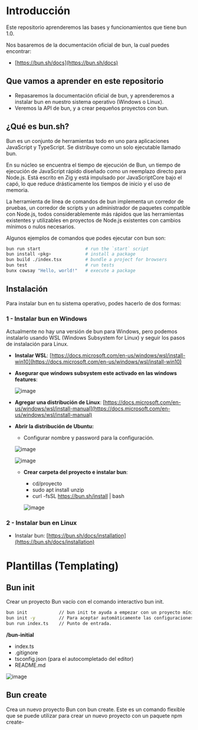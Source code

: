 # Introducción

Este repositorio aprenderemos las bases y funcionamientos que tiene bun 1.0.

Nos basaremos de la documentación oficial de bun, la cual puedes encontrar:

- [https://bun.sh/docs](https://bun.sh/docs)

## Que vamos a aprender en este repositorio

- Repasaremos la documentación oficial de bun, y aprenderemos a instalar bun en nuestro sistema operativo (Windows o Linux).
- Veremos la API de bun, y a crear pequeños proyectos con bun.

## ¿Qué es bun.sh?

Bun es un conjunto de herramientas todo en uno para aplicaciones JavaScript y TypeScript. Se distribuye como un solo ejecutable llamado bun.

En su núcleo se encuentra el tiempo de ejecución de Bun, un tiempo de ejecución de JavaScript rápido diseñado como un reemplazo directo para Node.js. Está escrito en Zig y está impulsado por JavaScriptCore bajo el capó, lo que reduce drásticamente los tiempos de inicio y el uso de memoria.

La herramienta de línea de comandos de bun implementa un corredor de pruebas, un corredor de scripts y un administrador de paquetes compatible con Node.js, todos considerablemente más rápidos que las herramientas existentes y utilizables en proyectos de Node.js existentes con cambios mínimos o nulos necesarios.

Algunos ejemplos de comandos que podes ejecutar con bun son:

```bash
bun run start                 # run the `start` script
bun install <pkg>​             # install a package
bun build ./index.tsx         # bundle a project for browsers
bun test                      # run tests
bunx cowsay "Hello, world!"   # execute a package
```

## Instalación

Para instalar bun en tu sistema operativo, podes hacerlo de dos formas:

### 1 - Instalar bun en Windows

  Actualmente no hay una versión de bun para Windows, pero podemos instalarlo usando WSL (Windows Subsystem for Linux) y seguir los pasos de instalación para Linux.
<!-- @import "[TOC]" {cmd="toc" depthFrom=1 depthTo=6 orderedList=false} -->

- **Instalar WSL**: [https://docs.microsoft.com/en-us/windows/wsl/install-win10](https://docs.microsoft.com/en-us/windows/wsl/install-win10)
- **Asegurar que windows subsystem este activado en las windows features**:

  ![image](https://github.com/facundocolavini/bun/assets/54385792/539e0276-43a1-4ede-9160-3be9d80f1b57)


- **Agregar una distribución de Linux**: [https://docs.microsoft.com/en-us/windows/wsl/install-manual](https://docs.microsoft.com/en-us/windows/wsl/install-manual)

- **Abrir la distribución de Ubuntu:**
  - Configurar nombre y password  para la configuración.
  
  ![image](https://github.com/facundocolavini/bun/assets/54385792/e62383bb-4f6a-4def-b8b4-1c908b327b43)

  ![image](https://github.com/facundocolavini/bun/assets/54385792/83d247af-cc5b-4f58-9e94-ad59184d0460)


  - **Crear carpeta del proyecto e instalar bun**:
    - cd/proyecto
    - sudo apt install unzip
    - curl -fsSL <https://bun.sh/install> | bash
  
    ![image](https://github.com/facundocolavini/bun/assets/54385792/a0601c0b-343d-4fb0-a42c-aeada11346ed)


### 2 - Instalar bun en Linux

- Instalar bun: [https://bun.sh/docs/installation](https://bun.sh/docs/installation)


# Plantillas (Templating)

  ## Bun init 

  Crear un proyecto Bun vacío con el comando interactivo bun init.

  ```bash
  bun init            // bun init te ayuda a empezar con un proyecto mínimo.
  bun init -y         // Para aceptar automáticamente las configuraciones predeterminadas. 
  bun run index.ts    // Punto de entrada.
  ```



  **/bun-initial** 

  + index.ts
  + .gitignore
  + tsconfig.json (para el autocompletado del editor)
  + README.md

  ![image](https://github.com/facundocolavini/bun/assets/54385792/cd21f49c-76ca-4608-bd2d-c3e2d4385b1d)

  ## Bun create 

  Crea un nuevo proyecto Bun con bun create. Este es un comando flexible que se puede utilizar para crear un nuevo proyecto con un paquete npm create-<template>, un repositorio de GitHub o un template local.

  Si es un proyecto vacio se recomienda crearlo con **bun init**.

  ![image](https://github.com/facundocolavini/bun/assets/54385792/967f2f3c-14de-4037-ba87-c3737da6b5bc)



